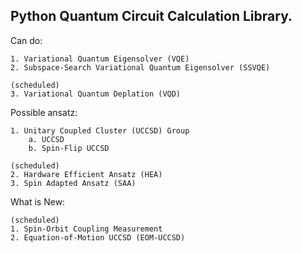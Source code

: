 ## Python Quantum Circuit Calculation Library.

Can do:

    1. Variational Quantum Eigensolver (VQE)
    2. Subspace-Search Variational Quantum Eigensolver (SSVQE)

    (scheduled)
    3. Variational Quantum Deplation (VQD)

Possible ansatz:

    1. Unitary Coupled Cluster (UCCSD) Group
        a. UCCSD
        b. Spin-Flip UCCSD

    (scheduled)
    2. Hardware Efficient Ansatz (HEA)
    3. Spin Adapted Ansatz (SAA)

What is New:

    (scheduled)
    1. Spin-Orbit Coupling Measurement
    2. Equation-of-Motion UCCSD (EOM-UCCSD)